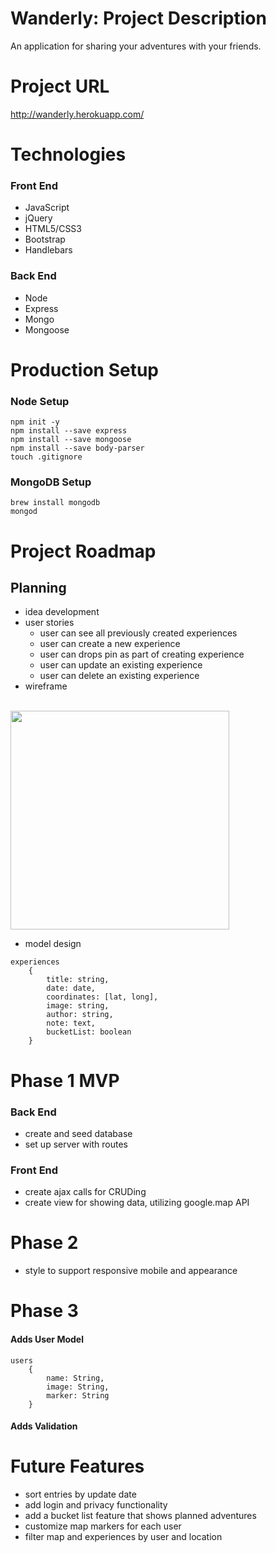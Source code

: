 # Wanderly: Project Description
An application for sharing your adventures with your friends.

# Project URL
http://wanderly.herokuapp.com/

# Technologies
### Front End
- JavaScript
- jQuery
- HTML5/CSS3
- Bootstrap
- Handlebars

### Back End
- Node
- Express
- Mongo
- Mongoose

# Production Setup
### Node Setup
``` 
npm init -y
npm install --save express
npm install --save mongoose
npm install --save body-parser
touch .gitignore
```
### MongoDB Setup
```
brew install mongodb
mongod
```
# Project Roadmap
## Planning
- idea development
- user stories
    - user can see all previously created experiences
    - user can create a new experience
    - user can drops pin as part of creating experience
    - user can update an existing experience
    - user can delete an existing experience
- wireframe 
<br>
<img src="http://i.imgur.com/vtlIUsi.jpg" width="350">

- model design

```
experiences
    {
        title: string,
        date: date,
        coordinates: [lat, long],
        image: string,
        author: string,
        note: text,
        bucketList: boolean
    }
```

# Phase 1 MVP
### Back End
- create and seed database
- set up server with routes

### Front End
- create ajax calls for CRUDing
- create view for showing data, utilizing google.map API

# Phase 2
- style to support responsive mobile and appearance

# Phase 3
#### Adds User Model
```
users
    {
        name: String,
        image: String,
        marker: String
    }
```
#### Adds Validation

# Future Features
- sort entries by update date
- add login and privacy functionality
- add a bucket list feature that shows planned adventures
- customize map markers for each user
- filter map and experiences by user and location
